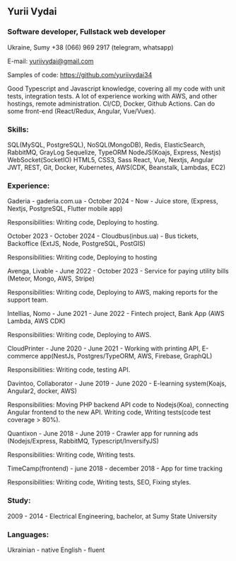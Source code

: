 ## Yurii Vydai

### Software developer, Fullstack web developer 

Ukraine, Sumy +38 (066) 969 2917 (telegram, whatsapp)

E-mail: yuriivydai@gmail.com

Samples of code: https://github.com/yuriivydai34

Good Typescript and Javascript knowledge, covering all my code with unit tests, integration tests. A lot of experience working with AWS, and other hostings, remote administration. CI/CD, Docker, Github Actions. Can do some front-end (React/Redux, Angular, Vue/Vuex).

### Skills:

SQL(MySQL, PostgreSQL), NoSQL(MongoDB), 
Redis, ElasticSearch, RabbitMQ, GrayLog
Sequelize, TypeORM
NodeJS(Koajs, Express, Nestjs)
WebSocket(SocketIO)
HTML5, CSS3, Sass
React, Vue, Nextjs, Angular
JWT, REST, Git, Docker, Kubernetes, AWS(CDK, Beanstalk, Lambdas, EC2)


### Experience:

Gaderia - gaderia.com.ua - October 2024 - Now - Juice store, (Express, Nextjs, PostgreSQL, Flutter mobile app)

Responsibilities:
Writing code, Deploying to hosting.

October 2023 - October 2024 - Cloudbus(inbus.ua) - Bus tickets, Backoffice (ExtJS, Node, PostgreSQL, PostGIS)

Responsibilities:
Writing code, Deploying to hosting

Avenga, Livable - June 2022 - October 2023 - Service for paying utility bills (Meteor, Mongo, AWS, Stripe)

Responsibilities:
Writing code, Deploying to AWS, making reports for the support team.

Intellias, Nomo - June 2021 - June 2022 - Fintech project, Bank App (AWS Lambda, AWS CDK)

Responsibilities:
Writing code, Deploying to AWS.

CloudPrinter - June 2020 - June 2021 - Working with printing API, E-commerce app(NestJs, Postgres/TypeORM, AWS, Firebase, GraphQL)

Responsibilities:
Writing code, testing API.

Davintoo, Collaborator - June 2019 - June 2020 - E-learning system(Koajs, Angular2, docker, AWS)

Responsibilities:
Moving PHP backend API code to Nodejs(Koa), connecting Angular frontend to the new API.
Writing code, Writing tests(code test coverage > 80%).

Quantixon - June 2018 - June 2019 - Crawler app for running ads (Nodejs/Express, RabbitMQ, Typescript/InversifyJS)

Responsibilities:
Writing code, Writing tests.

TimeCamp(frontend) - june 2018 - december 2018 - App for time tracking

Responsibilities:
Writing code, Writing tests, SEO, Fixing styles.


### Study:
2009 - 2014 - Electrical Engineering, bachelor, at Sumy State University


### Languages:
Ukrainian - native
English - fluent


